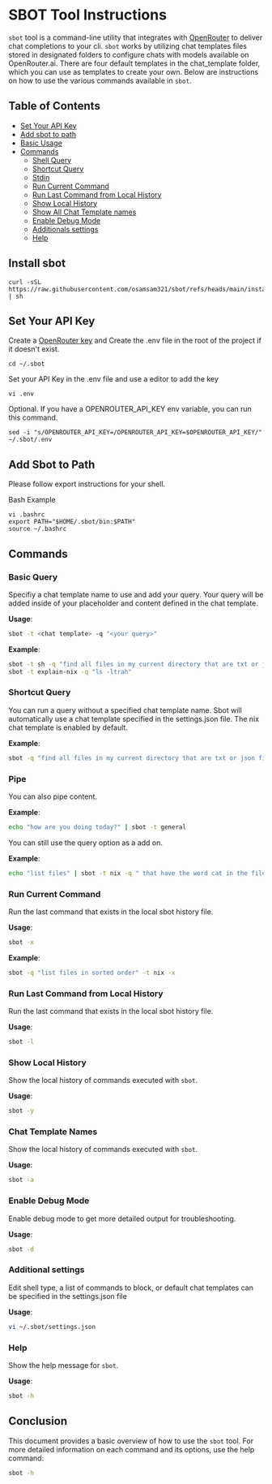 
# SBOT Tool Instructions

`sbot` tool is a command-line utility that integrates with [OpenRouter](https://openrouter.ai) to deliver chat completions to your cli. `sbot` works by utilizing chat templates files stored in designated folders to configure chats with models available on OpenRouter.ai. There are four default templates in the chat_template folder, which you can use as templates to create your own. Below are instructions on how to use the various commands available in `sbot`.
## Table of Contents

- [Set Your API Key](#set-your-api-key)
- [Add sbot to path](#add-sbot-to-path)
- [Basic Usage](#basic-usage)
- [Commands](#commands)
  - [Shell Query](#basic-query)
  - [Shortcut Query](#shortcut-query)
  - [Stdin](#pipe)
  - [Run Current Command](#run-current-command)
  - [Run Last Command from Local History](#run-last-command-from-local-history)
  - [Show Local History](#show-local-history)
  - [Show All Chat Template names](#chat-template-names)
  - [Enable Debug Mode](#enable-debug-mode)
  - [Additionals settings](#additional-settings)
  - [Help](#help)

## Install sbot
```
curl -sSL https://raw.githubusercontent.com/osamsam321/sbot/refs/heads/main/install.sh | sh
```

## Set Your API Key
Create a [OpenRouter key](https://openrouter.ai/settings/keys) and Create the .env file in the root of the project if it doesn't exist.
```
cd ~/.sbot
```

Set your API Key in the .env file and use a editor to add the key
```
vi .env
```

Optional. If you have a OPENROUTER_API_KEY env variable, you can run this command.

```
sed -i "s/OPENROUTER_API_KEY=/OPENROUTER_API_KEY=$OPENROUTER_API_KEY/" ~/.sbot/.env
```
## Add Sbot to Path

Please follow export instructions for your shell. 

Bash Example

```
vi .bashrc
export PATH="$HOME/.sbot/bin:$PATH"
source ~/.bashrc
```

## Commands

### Basic Query

Specifiy a chat template name to use and add your query. Your query will be added inside of your placeholder and content defined in the chat template.

**Usage**:
```sh
sbot -t <chat template> -q "<your query>"
```

**Example**:
```sh
sbot -t sh -q "find all files in my current directory that are txt or json files"
sbot -t explain-nix -q "ls -ltrah"

```
### Shortcut Query

You can run a query without a specified chat template name. Sbot will automatically use a chat template specified in the settings.json file. The nix chat template is enabled by default. 

**Example**:
```sh
sbot -q "find all files in my current directory that are txt or json files"

```
### Pipe

You can also pipe content.

**Example**:
```sh
echo "how are you doing today?" | sbot -t general
```
You can still use the query option as a add on.

**Example**:
```sh
echo "list files" | sbot -t nix -q " that have the word cat in the filename."
```
### Run Current Command

Run the last command that exists in the local sbot history file.

**Usage**:
```sh
sbot -x
```

**Example**:
```sh
sbot -q "list files in sorted order" -t nix -x
```


### Run Last Command from Local History

Run the last command that exists in the local sbot history file.

**Usage**:
```sh
sbot -l
```

### Show Local History

Show the local history of commands executed with `sbot`.

**Usage**:
```sh
sbot -y
```

### Chat Template Names

Show the local history of commands executed with `sbot`.

**Usage**:
```sh
sbot -a
```

### Enable Debug Mode

Enable debug mode to get more detailed output for troubleshooting.

**Usage**:
```sh
sbot -d
```
### Additional settings 

Edit shell type, a list of commands to block, or default chat templates can be specified in the settings.json file

**Usage**:
```sh
vi ~/.sbot/settings.json
```
### Help

Show the help message for `sbot`.

**Usage**:
```sh
sbot -h
```

## Conclusion

This document provides a basic overview of how to use the `sbot` tool. For more detailed information on each command and its options, use the help command:

```sh
sbot -h
```
